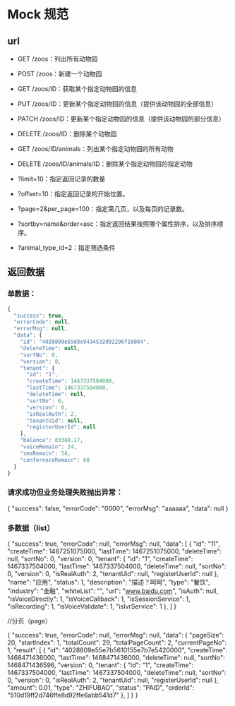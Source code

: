 # Mock 规范

## url

* GET /zoos：列出所有动物园
* POST /zoos：新建一个动物园
* GET /zoos/ID：获取某个指定动物园的信息
* PUT /zoos/ID：更新某个指定动物园的信息（提供该动物园的全部信息）
* PATCH /zoos/ID：更新某个指定动物园的信息（提供该动物园的部分信息）
* DELETE /zoos/ID：删除某个动物园
* GET /zoos/ID/animals：列出某个指定动物园的所有动物
* DELETE /zoos/ID/animals/ID：删除某个指定动物园的指定动物


* ?limit=10：指定返回记录的数量
* ?offset=10：指定返回记录的开始位置。
* ?page=2&per_page=100：指定第几页，以及每页的记录数。
* ?sortby=name&order=asc：指定返回结果按照哪个属性排序，以及排序顺序。
* ?animal_type_id=2：指定筛选条件


## 返回数据

### 单数据：


```javascript
{
  "success": true,
  "errorCode": null,
  "errorMsg": null,
  "data": {
    "id": "4028809e55d8e9434532d92296f10004",
    "deleteTime": null,
    "sortNo": 0,
    "version": 0,
    "tenant": {
      "id": "1",
      "createTime": 1467337504000,
      "lastTime": 1467337504000,
      "deleteTime": null,
      "sortNo": 0,
      "version": 0,
      "isRealAuth": 2,
      "tenantUid": null,
      "registerUserId": null
    },
    "balance": 83388.17,
    "voiceRemain": 24,
    "smsRemain": 54,
    "conferenceRemain": 68
  }
}
```

### 请求成功但业务处理失败抛出异常：

{
  "success": false,
  "errorCode": "0000",
  "errorMsg": "aaaaaa",
  "data": null
}


### 多数据（list）

{
  "success": true,
  "errorCode": null,
  "errorMsg": null,
  "data": [
    {
      "id": "11",
      "createTime": 1467251075000,
      "lastTime": 1467251075000,
      "deleteTime": null,
      "sortNo": 0,
      "version": 0,
      "tenant": {
        "id": "1",
        "createTime": 1467337504000,
        "lastTime": 1467337504000,
        "deleteTime": null,
        "sortNo": 0,
        "version": 0,
        "isRealAuth": 2,
        "tenantUid": null,
        "registerUserId": null
      },
      "name": "应用",
      "status": 1,
      "description": "描述？呵呵",
      "type": "餐饮",
      "industry": "金融",
      "whiteList": "",
      "url": "www.baidu.com",
      "isAuth": null,
      "isVoiceDirectly": 1,
      "isVoiceCallback": 1,
      "isSessionService": 1,
      "isRecording": 1,
      "isVoiceValidate": 1,
      "isIvrService": 1
    },
  ]
}


//分页（page）

{
  "success": true,
  "errorCode": null,
  "errorMsg": null,
  "data": {
    "pageSize": 20,
    "startIndex": 1,
    "totalCount": 29,
    "totalPageCount": 2,
    "currentPageNo": 1,
    "result": [
      {
        "id": "4028809e55e7b5610155e7b7e5420000",
        "createTime": 1468471436000,
        "lastTime": 1468471436000,
        "deleteTime": null,
        "sortNo": 1468471436596,
        "version": 0,
        "tenant": {
          "id": "1",
          "createTime": 1467337504000,
          "lastTime": 1467337504000,
          "deleteTime": null,
          "sortNo": 0,
          "version": 0,
          "isRealAuth": 2,
          "tenantUid": null,
          "registerUserId": null
        },
        "amount": 0.01,
        "type": "ZHIFUBAO",
        "status": "PAID",
        "orderId": "510d19ff2d746ffe8d92ffe6abb541d7"
      },
    ]
  }
}

